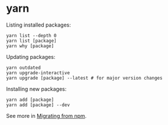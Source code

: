 # yarn

Listing installed packages:

```
yarn list --depth 0
yarn list [package]
yarn why [package]
```

Updating packages:

```
yarn outdated
yarn upgrade-interactive
yarn upgrade [package] --latest # for major version changes
```

Installing new packages:

```
yarn add [package]
yarn add [package] --dev
```

See more in [Migrating from npm](https://yarnpkg.com/lang/en/docs/migrating-from-npm/).